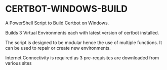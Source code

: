 # CERTBOT-WINDOWS-BUILD

A PowerShell Script to Build Certbot on Windows. 

Builds 3 Virtual Environments each with latest version of certbot installed. 

The script is designed to be modular hence the use of multiple functions. It can be used to repair or create new environments.

Internet Connectivity is required as 3 pre-requisites are downloaded from various sites
